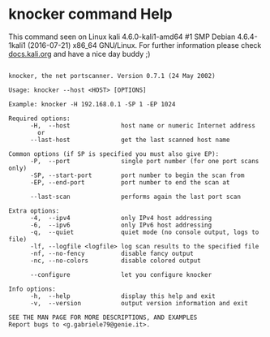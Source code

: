 # knocker command Help
 
 This command seen on Linux kali 4.6.0-kali1-amd64 #1 SMP Debian 4.6.4-1kali1 (2016-07-21) x86_64 GNU/Linux. For further information please check [docs.kali.org](docs.kali.org) and have a nice day buddy ;) 

~~~

knocker, the net portscanner. Version 0.7.1 (24 May 2002)

Usage: knocker --host <HOST> [OPTIONS]

Example: knocker -H 192.168.0.1 -SP 1 -EP 1024

Required options:
      -H,  --host              host name or numeric Internet address
        or
      --last-host              get the last scanned host name

Common options (if SP is specified you must also give EP):
      -P,  --port              single port number (for one port scans only)
      -SP, --start-port        port number to begin the scan from
      -EP, --end-port          port number to end the scan at

      --last-scan              performs again the last port scan

Extra options:
      -4,  --ipv4              only IPv4 host addressing
      -6,  --ipv6              only IPv6 host addressing
      -q,  --quiet             quiet mode (no console output, logs to file)
      -lf, --logfile <logfile> log scan results to the specified file
      -nf, --no-fency          disable fancy output
      -nc, --no-colors         disable colored output

      --configure              let you configure knocker

Info options:
      -h,  --help              display this help and exit
      -v,  --version           output version information and exit

SEE THE MAN PAGE FOR MORE DESCRIPTIONS, AND EXAMPLES
Report bugs to <g.gabriele79@genie.it>.

~~~
